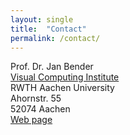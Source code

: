 ```yaml
---
layout: single
title:  "Contact"
permalink: /contact/
---
```

Prof. Dr. Jan Bender<br>
[Visual Computing Institute](http://www.vci.rwth-aachen.de/)<br>
RWTH Aachen University<br>
Ahornstr. 55<br>
52074 Aachen<br>
[Web page](https://animation.rwth-aachen.de/person/1/)